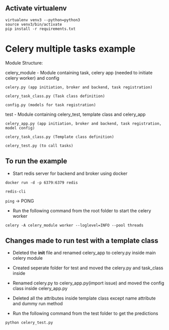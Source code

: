 ## Activate virtualenv

```virtualenv venv3 --python=python3```\
```source venv3/bin/activate```\
```pip install -r requirements.txt```

# Celery multiple tasks example

Module Structure:

celery_module - Module containing task, celery app (needed to initiate celery worker) and config

    celery.py (app initiation, broker and backend, task registration)

    celery_task_class.py (Task class definition)
    
    config.py (models for task registration)

test - Module containing celery_test, template class and celery_app

    celery_app.py (app initiation, broker and backend, task registration, model config)

    celery_task_class.py (Template class definition) 
    
    celery_test.py (to call tasks)

## To run the example

* Start redis server for backend and broker using docker

```docker run -d -p 6379:6379 redis```

```redis-cli```

```ping``` -> PONG

* Run the following command from the root folder to start the celery worker

```celery -A celery_module worker --loglevel=INFO --pool threads```


## Changes made to run test with a template class

* Deleted the __init__ file and renamed celery_app to celery.py inside main celery module

* Created seperate folder for test and moved the celery.py and task_class inside

* Renamed celery.py to celery_app.py(import issue) and moved the config class inside celery_app.py

* Deleted all the attributes inside template class except name attribute and dummy run method

* Run the following command from the test folder to get the predictions

```python celery_test.py```
